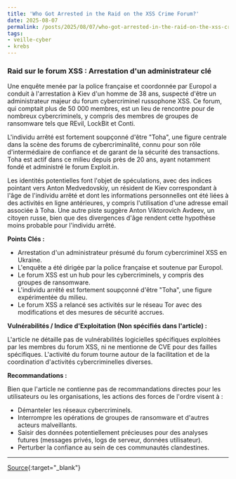 ```yaml
---
title: 'Who Got Arrested in the Raid on the XSS Crime Forum?'
date: 2025-08-07
permalink: /posts/2025/08/07/who-got-arrested-in-the-raid-on-the-xss-crime-forum/
tags:
- veille-cyber
- krebs
---
```

### Raid sur le forum XSS : Arrestation d'un administrateur clé

Une enquête menée par la police française et coordonnée par Europol a conduit à l'arrestation à Kiev d'un homme de 38 ans, suspecté d'être un administrateur majeur du forum cybercriminel russophone XSS. Ce forum, qui comptait plus de 50 000 membres, est un lieu de rencontre pour de nombreux cybercriminels, y compris des membres de groupes de ransomware tels que REvil, LockBit et Conti.

L'individu arrêté est fortement soupçonné d'être "Toha", une figure centrale dans la scène des forums de cybercriminalité, connu pour son rôle d'intermédiaire de confiance et de garant de la sécurité des transactions. Toha est actif dans ce milieu depuis près de 20 ans, ayant notamment fondé et administré le forum Exploit.in.

Les identités potentielles font l'objet de spéculations, avec des indices pointant vers Anton Medvedovskiy, un résident de Kiev correspondant à l'âge de l'individu arrêté et dont les informations personnelles ont été liées à des activités en ligne antérieures, y compris l'utilisation d'une adresse email associée à Toha. Une autre piste suggère Anton Viktorovich Avdeev, un citoyen russe, bien que des divergences d'âge rendent cette hypothèse moins probable pour l'individu arrêté.

**Points Clés :**

*   Arrestation d'un administrateur présumé du forum cybercriminel XSS en Ukraine.
*   L'enquête a été dirigée par la police française et soutenue par Europol.
*   Le forum XSS est un hub pour les cybercriminels, y compris des groupes de ransomware.
*   L'individu arrêté est fortement soupçonné d'être "Toha", une figure expérimentée du milieu.
*   Le forum XSS a relancé ses activités sur le réseau Tor avec des modifications et des mesures de sécurité accrues.

**Vulnérabilités / Indice d'Exploitation (Non spécifiés dans l'article) :**

L'article ne détaille pas de vulnérabilités logicielles spécifiques exploitées par les membres du forum XSS, ni ne mentionne de CVE pour des failles spécifiques. L'activité du forum tourne autour de la facilitation et de la coordination d'activités cybercriminelles diverses.

**Recommandations :**

Bien que l'article ne contienne pas de recommandations directes pour les utilisateurs ou les organisations, les actions des forces de l'ordre visent à :

*   Démanteler les réseaux cybercriminels.
*   Interrompre les opérations de groupes de ransomware et d'autres acteurs malveillants.
*   Saisir des données potentiellement précieuses pour des analyses futures (messages privés, logs de serveur, données utilisateur).
*   Perturber la confiance au sein de ces communautés clandestines.

---
[Source](https://krebsonsecurity.com/2025/08/who-got-arrested-in-the-raid-on-the-xss-crime-forum/){:target="_blank"}
